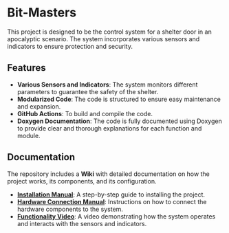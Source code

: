# Bit-Masters

This project is designed to be the control system for a shelter door in an apocalyptic scenario. The system incorporates various sensors and indicators to ensure protection and security.

## Features

- **Various Sensors and Indicators**: The system monitors different parameters to guarantee the safety of the shelter.
- **Modularized Code**: The code is structured to ensure easy maintenance and expansion.
- **GitHub Actions**: To build and compile the code.
- **Doxygen Documentation**: The code is fully documented using Doxygen to provide clear and thorough explanations for each function and module.

## Documentation

The repository includes a **Wiki** with detailed documentation on how the project works, its components, and its configuration. 

- **[Installation Manual](INSTALL.md)**: A step-by-step guide to installing the project.
- **[Hardware Connection Manual](hardware-setup.md)**: Instructions on how to connect the hardware components to the system.
- **[Functionality Video](link_to_video.md)**: A video demonstrating how the system operates and interacts with the sensors and indicators.
